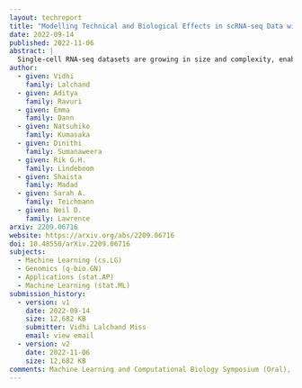 ```yaml
---
layout: techreport
title: "Modelling Technical and Biological Effects in scRNA-seq Data with Scalable GPLVMs"
date: 2022-09-14
published: 2022-11-06
abstract: |
  Single-cell RNA-seq datasets are growing in size and complexity, enabling the study of cellular composition changes in various biological/clinical contexts. Scalable dimensionality reduction techniques are in need to disentangle biological variation in them, while accounting for technical and biological confounders. In this work, we extend a popular approach for probabilistic non-linear dimensionality reduction, the Gaussian process latent variable model, to scale to massive single-cell datasets while explicitly accounting for technical and biological confounders. The key idea is to use an augmented kernel which preserves the factorisability of the lower bound allowing for fast stochastic variational inference. We demonstrate its ability to reconstruct latent signatures of innate immunity recovered in Kumasaka et al. (2021) with 9x lower training time. We further analyze a COVID dataset and demonstrate across a cohort of 130 individuals, that this framework enables data integration while capturing interpretable signatures of infection. Specifically, we explore COVID severity as a latent dimension to refine patient stratification and capture disease-specific gene expression.
author:
  - given: Vidhi
    family: Lalchand
  - given: Aditya
    family: Ravuri
  - given: Emma
    family: Dann
  - given: Natsuhiko
    family: Kumasaka
  - given: Dinithi
    family: Sumanaweera
  - given: Rik G.H.
    family: Lindeboom
  - given: Shaista
    family: Madad
  - given: Sarah A.
    family: Teichmann
  - given: Neil D.
    family: Lawrence
arxiv: 2209.06716
website: https://arxiv.org/abs/2209.06716
doi: 10.48550/arXiv.2209.06716
subjects:
  - Machine Learning (cs.LG)
  - Genomics (q-bio.GN)
  - Applications (stat.AP)
  - Machine Learning (stat.ML)
submission_history:
  - version: v1
    date: 2022-09-14
    size: 12,682 KB
    submitter: Vidhi Lalchand Miss
    email: view email
  - version: v2
    date: 2022-11-06
    size: 12,682 KB
comments: Machine Learning and Computational Biology Symposium (Oral), 2022
---
```

